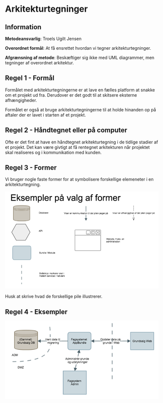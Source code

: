 # Arkitekturtegninger

## Information

__Metodeansvarlig__: Troels Ugilt Jensen

__Overordnet formål__: At få ensrettet hvordan vi tegner arkitekturtegninger.

__Afgrænsning af metode__: Beskæftiger sig ikke med UML diagrammer, men
tegninger af overordnet arkitektur.

## Regel 1 - Formål

Formålet med arkitekturtegningerne er at lave en fælles platform at snakke om
et projekt ud fra. Derudover er det godt til at skitsere eksterne afhængigheder.

Formålet er også at bruge arkitekturtegningerne til at holde hinanden op på
aftaler der er lavet i starten af et projekt.

## Regel 2 - Håndtegnet eller på computer

Ofte er det fint at have en håndtegnet arkitekturtegning i de tidlige stadier
af et projekt. Det kan være givtigt at få rentegnet arkitekturen når projektet
skal realiseres og i kommunikation med kunden.

## Regel 3 - Former

Vi bruger nogle faste former for at symbolisere forskellige elemeneter i en
arkitekturtegning.

![Arkitekturtegninger - former](../assets/architecture/shapes.png)

Husk at skrive hvad de forskellige pile illustrerer.

## Regel 4 - Eksempler

![Arkitekturtegninger - eksempel 1](../assets/architecture/ex1.png)

